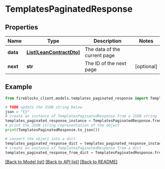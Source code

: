 # TemplatesPaginatedResponse


## Properties

Name | Type | Description | Notes
------------ | ------------- | ------------- | -------------
**data** | [**List[LeanContractDto]**](LeanContractDto.md) | The data of the current page | 
**next** | **str** | The ID of the next page | [optional] 

## Example

```python
from fireblocks_client.models.templates_paginated_response import TemplatesPaginatedResponse

# TODO update the JSON string below
json = "{}"
# create an instance of TemplatesPaginatedResponse from a JSON string
templates_paginated_response_instance = TemplatesPaginatedResponse.from_json(json)
# print the JSON string representation of the object
print(TemplatesPaginatedResponse.to_json())

# convert the object into a dict
templates_paginated_response_dict = templates_paginated_response_instance.to_dict()
# create an instance of TemplatesPaginatedResponse from a dict
templates_paginated_response_from_dict = TemplatesPaginatedResponse.from_dict(templates_paginated_response_dict)
```
[[Back to Model list]](../README.md#documentation-for-models) [[Back to API list]](../README.md#documentation-for-api-endpoints) [[Back to README]](../README.md)


